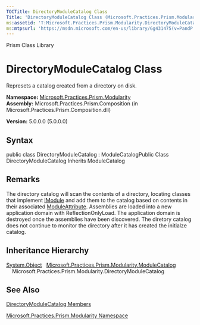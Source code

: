 ```yaml
---
TOCTitle: DirectoryModuleCatalog Class
Title: 'DirectoryModuleCatalog Class (Microsoft.Practices.Prism.Modularity)'
ms:assetid: 'T:Microsoft.Practices.Prism.Modularity.DirectoryModuleCatalog'
ms:mtpsurl: 'https://msdn.microsoft.com/en-us/library/Gg431475(v=PandP.50)'
---
```


Prism Class Library

DirectoryModuleCatalog Class
============================

Represets a catalog created from a directory on disk.

**Namespace:** [Microsoft.Practices.Prism.Modularity](https://msdn.microsoft.com/library/microsoft.practices.prism.modularity)
**Assembly:** Microsoft.Practices.Prism.Composition (in Microsoft.Practices.Prism.Composition.dll)

**Version:** 5.0.0.0 (5.0.0.0)

## Syntax


public class DirectoryModuleCatalog : ModuleCatalogPublic Class DirectoryModuleCatalog Inherits ModuleCatalog

Remarks
-------

 The directory catalog will scan the contents of a directory, locating classes that implement [IModule](https://msdn.microsoft.com/library/microsoft.practices.prism.modularity.imodule) and add them to the catalog based on contents in their associated [ModuleAttribute](https://msdn.microsoft.com/library/microsoft.practices.prism.modularity.moduleattribute). Assemblies are loaded into a new application domain with ReflectionOnlyLoad. The application domain is destroyed once the assemblies have been discovered. The diretory catalog does not continue to monitor the directory after it has created the initialze catalog.

Inheritance Hierarchy
---------------------

<span id="familyToggle"></span>[System.Object](http://msdn.microsoft.com/en-us/library/e5kfa45b)
  [Microsoft.Practices.Prism.Modularity.ModuleCatalog](https://msdn.microsoft.com/library/microsoft.practices.prism.modularity.modulecatalog)
    Microsoft.Practices.Prism.Modularity.DirectoryModuleCatalog

See Also
--------


[DirectoryModuleCatalog Members](https://msdn.microsoft.com/allmembers.t:microsoft.practices.prism.modularity.directorymodulecatalog)

[Microsoft.Practices.Prism.Modularity Namespace](https://msdn.microsoft.com/library/microsoft.practices.prism.modularity)
